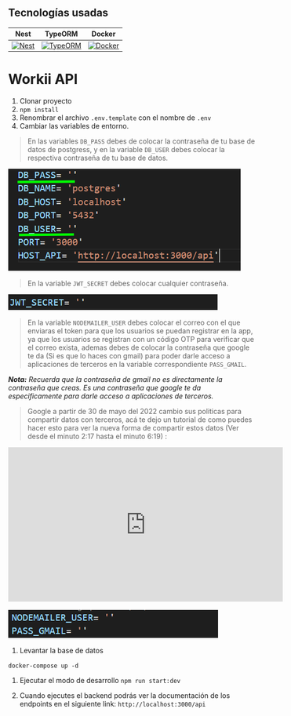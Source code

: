 ## Tecnologías usadas

| **Nest** | **TypeORM** | **Docker** |
|-|-|-|
| <a target="_BLANK" href="https://docs.nestjs.com/"><img src="https://upload.wikimedia.org/wikipedia/commons/a/a8/NestJS.svg" alt="Nest" width="64px"></a> | <a target="_BLANK" href="https://typeorm.io/"><img src="https://seeklogo.com/images/T/typeorm-logo-F243B34DEE-seeklogo.com.png" alt="TypeORM" width="64px"></a> | <a target="_BLANK" href="https://www.docker.com/"><img src="https://cdn-icons-png.flaticon.com/512/919/919853.png" alt="Docker" width="64px"></a> |

# Workii API

1. Clonar proyecto
2. ```npm install```
3. Renombrar el archivo ```.env.template``` con el nombre de ```.env```
4. Cambiar las variables de entorno.

>En las variables `DB_PASS` debes de colocar la contraseña de tu base de datos de postgress, y en la variable `DB_USER` debes colocar la respectiva contraseña de tu base de datos.

![](./static/images/env-example-1.png)

>En la variable `JWT_SECRET` debes colocar cualquier contraseña.

![](./static/images/env-example-2.png)

>En la variable `NODEMAILER_USER` debes colocar el correo con el que enviaras el token para que los usuarios se puedan registrar en la app, ya que los usuarios se registran con un código OTP para verificar que el correo exista, ademas debes de colocar la contraseña que google te da (Si es que lo haces con gmail) para poder darle acceso a aplicaciones de terceros en la variable correspondiente `PASS_GMAIL`.

***Nota:** Recuerda que la contraseña de gmail no es directamente la contraseña que creas. Es una contraseña que google te da especificamente para darle acceso a aplicaciones de terceros.*

>Google a partir de 30 de mayo del 2022 cambio sus politicas para compartir datos con terceros, acá te dejo un tutorial de como puedes hacer esto para ver la nueva forma de compartir estos datos (Ver desde el minuto 2:17 hasta el minuto 6:19) :

<div style = 'text-align:center'>
<iframe width="560" height="315" src="https://youtu.be/RpSQQIGTpTM" frameborder="0" allowfullscreen></iframe>
</div>


![](./static/images/env-example-3.png)

1. Levantar la base de datos
```
docker-compose up -d
```
1. Ejecutar el modo de desarrollo ```npm run start:dev```
   
2. Cuando ejecutes el backend podrás ver la documentación de los endpoints en el siguiente link: `http://localhost:3000/api`